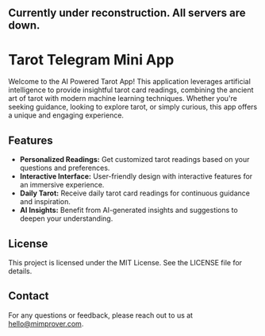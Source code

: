 ## Currently under reconstruction. All servers are down.

# Tarot Telegram Mini App

Welcome to the AI Powered Tarot App! This application leverages artificial intelligence to provide insightful tarot card readings, 
combining the ancient art of tarot with modern machine learning techniques. Whether you're seeking guidance, looking to explore tarot, 
or simply curious, this app offers a unique and engaging experience.

## Features

- **Personalized Readings:** Get customized tarot readings based on your questions and preferences.
- **Interactive Interface:** User-friendly design with interactive features for an immersive experience.
- **Daily Tarot:** Receive daily tarot card readings for continuous guidance and inspiration.
- **AI Insights:** Benefit from AI-generated insights and suggestions to deepen your understanding.

## License

This project is licensed under the MIT License. See the LICENSE file for details.

## Contact

For any questions or feedback, please reach out to us at hello@mimprover.com.

